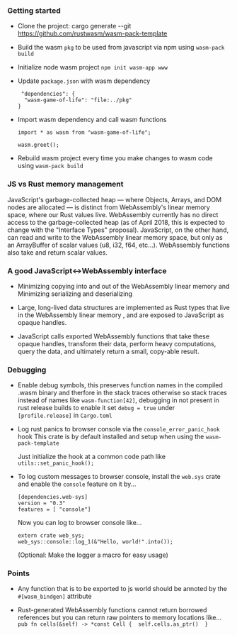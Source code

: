 
### Getting started

* Clone the project: cargo generate --git https://github.com/rustwasm/wasm-pack-template
* Build the wasm `pkg` to be used from javascript via npm using `wasm-pack build`
* Initialize node wasm project `npm init wasm-app www`
* Update `package.json` with wasm dependency

  ```
   "dependencies": {
    "wasm-game-of-life": "file:../pkg"
  }
  ```
* Import wasm dependency and call wasm functions

  ```
  import * as wasm from "wasm-game-of-life";

  wasm.greet();
  ```

* Rebuild wasm project every time you make changes to wasm code using `wasm-pack build`


### JS vs Rust memory management

JavaScript's garbage-collected heap — where Objects, Arrays, and DOM nodes are allocated — is distinct from WebAssembly's linear memory space, where our Rust values live. WebAssembly currently has no direct access to the garbage-collected heap (as of April 2018, this is expected to change with the "Interface Types" proposal). JavaScript, on the other hand, can read and write to the WebAssembly linear memory space, but only as an ArrayBuffer of scalar values (u8, i32, f64, etc...). WebAssembly functions also take and return scalar values.

### A good JavaScript↔WebAssembly interface

* Minimizing copying into and out of the WebAssembly linear memory and Minimizing serializing and deserializing

* Large, long-lived data structures are implemented as Rust types that live in the WebAssembly linear memory
  , and are exposed to JavaScript as opaque handles. 
  
* JavaScript calls exported WebAssembly functions that take these opaque handles, transform their data, perform heavy computations, query the data, and ultimately return a small, copy-able result.

### Debugging

* Enable debug symbols, this preserves function names in the compiled .wasm binary and therfore in the stack traces otherwise so stack traces instead of names like `wasm-function[42]`, debugging in not present in rust release builds to enable it set `debug = true` under `[profile.release]` in `Cargo.toml`

* Log rust panics to browser console via the `console_error_panic_hook` hook
  This crate is by default installed and setup when using the `wasm-pack-template`

  Just initialize the hook at a common code path like `utils::set_panic_hook();`

* To log custom messages to browser console, install the `web.sys` crate 
  and enable the `console` feature on it by...
  ```
  [dependencies.web-sys]
  version = "0.3"
  features = [ "console"]
  ```

  Now you can log to browser console like...
  ```
  extern crate web_sys;
  web_sys::console::log_1(&"Hello, world!".into());
  ``` 
 
  (Optional: Make the logger a macro for easy usage)

### Points

* Any function that is to be exported to js world should be annoted by the `#[wasm_bindgen]` attribute

* Rust-generated WebAssembly functions cannot return borrowed references but you can return raw pointers to memory locations like...
  `pub fn cells(&self) -> *const Cell {  self.cells.as_ptr()  }`